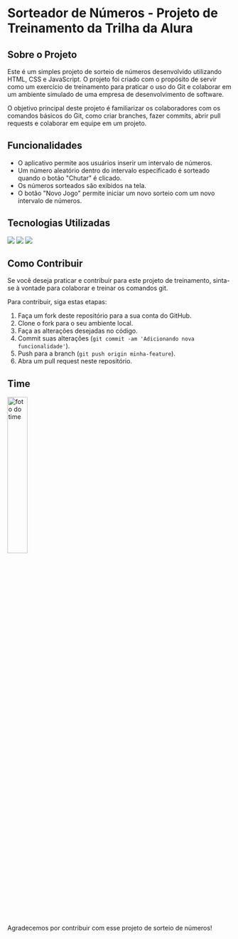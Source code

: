 # Sorteador de Números - Projeto de Treinamento da Trilha da Alura

## Sobre o Projeto
Este é um simples projeto de sorteio de números desenvolvido utilizando HTML, CSS e JavaScript. O projeto foi criado com o propósito de servir como um exercício de treinamento para praticar o uso do Git e colaborar em um ambiente simulado de uma empresa de desenvolvimento de software.

O objetivo principal deste projeto é familiarizar os colaboradores com os comandos básicos do Git, como criar branches, fazer commits, abrir pull requests e colaborar em equipe em um projeto.

## Funcionalidades
- O aplicativo permite aos usuários inserir um intervalo de números.
- Um número aleatório dentro do intervalo especificado é sorteado quando o botão "Chutar" é clicado.
- Os números sorteados são exibidos na tela.
- O botão "Novo Jogo" permite iniciar um novo sorteio com um novo intervalo de números.

## Tecnologias Utilizadas

  <img src="https://img.shields.io/badge/CSS3-1572B6?style=for-the-badge&logo=css3&logoColor=white"/>

  <img src="https://img.shields.io/badge/HTML-239120?style=for-the-badge&logo=html5&logoColor=white"/> 
  
  <img src="https://img.shields.io/badge/JavaScript-F7DF1E?style=for-the-badge&logo=javascript&logoColor=black"/>

## Como Contribuir

Se você deseja praticar e contribuir para este projeto de treinamento, sinta-se à vontade para colaborar e treinar os comandos git.

Para contribuir, siga estas etapas:
1. Faça um fork deste repositório para a sua conta do GitHub.
2. Clone o fork para o seu ambiente local.
3. Faça as alterações desejadas no código.
4. Commit suas alterações (`git commit -am 'Adicionando nova funcionalidade'`).
5. Push para a branch (`git push origin minha-feature`).
6. Abra um pull request neste repositório.

## Time

<img src="https://github.com/PriscilaKimura/Numero-Secreto/assets/141864300/3b4da252-e6bc-4f9c-ac7e-51ce7b8dfc86" alt="foto do time" width="30%" />


Agradecemos por contribuir com esse projeto de sorteio de números!


